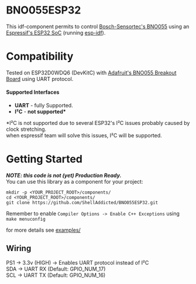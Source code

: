 # BNO055ESP32
This idf-component permits to control [Bosch-Sensortec's BNO055](https://www.bosch-sensortec.com/bst/products/all_products/bno055) using an [Espressif's ESP32 SoC](https://www.espressif.com/en/products/hardware/esp32/overview) (running [esp-idf](https://github.com/espressif/esp-idf)).

# Compatibility
Tested on ESP32D0WDQ6 (DevKitC) with [Adafruit's BNO055 Breakout Board](https://www.adafruit.com/product/2472) using UART protocol.

#### Supported Interfaces
- <b>UART</b> - fully Supported.
- <b>I²C</b> - <b>not supported*</b>

*I²C is not supported due to several ESP32's I²C issues probably caused by clock stretching.  
when espressif team will solve this issues, I²C will be supported.

# Getting Started
***NOTE: this code is not (yet) Production Ready.***   
You can use this library as a component for your project: 
```
mkdir -p <YOUR_PROJECT_ROOT>/components/
cd <YOUR_PROJECT_ROOT>/components/
git clone https://github.com/ShellAddicted/BNO055ESP32.git
```
Remember to enable ```Compiler Options -> Enable C++ Exceptions``` using ```make menuconfig```

for more details see [examples/](https://github.com/ShellAddicted/BNO055ESP32/tree/master/examples)

## Wiring

PS1 -> 3.3v (HIGH) -> Enables UART protocol instead of I²C  
SDA -> UART RX (Default: GPIO_NUM_17)  
SCL -> UART TX (Default: GPIO_NUM_16)  